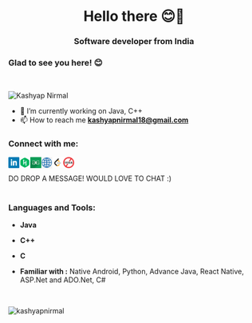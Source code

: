 <!--
************************************************************************
    Hi there 😊
	THANKS FOR LOOKING AT THE SOURCE CODE 
    DO DROP A MESSAGE! WOULD LOVE TO CHAT :)
************************************************************************
**Kashyap-Nirmal/Kashyap-Nirmal** is a ✨ _special_ ✨ repository because its `README.md` (this file) appears on your GitHub profile.
Here are some ideas to get you started:

- 🔭 I’m currently working on ...
- 🌱 I’m currently learning ...
- 👯 I’m looking to collaborate on ...
- 🤔 I’m looking for help with ...
- 💬 Ask me about ...
- 📫 How to reach me: ...
- 😄 Pronouns: ...
- ⚡ Fun fact: ...
-->

<h1 align="center">Hello there 😊👋</h1>
<h3 align="center">Software developer from India</h3>

### Glad to see you here! 😊

<br>

<p align="left"> <img src="https://komarev.com/ghpvc/?username=kashyap-nirmal&label=Profile%20views&color=0e75b6&style=flat" alt="Kashyap Nirmal" /> </p>

- 🔭 I’m currently working on Java, C++ 
- 📫 How to reach me **kashyapnirmal18@gmail.com**

<h3 align="left">Connect with me:</h3>
<p align="left">
<a href="https://www.linkedin.com/in/kashyap-nirmal/">
  <img align="left" alt="Linkdein" width="22px" src="https://github.com/Kashyap-Nirmal/kashyap-nirmal/blob/main/svg%20icons/linkedin.png" />
</a>
<a href="https://www.hackerrank.com/kashyapnirmal09">
  <img align="left" alt="Hackerrank" width="22px" src="https://github.com/Kashyap-Nirmal/kashyap-nirmal/blob/main/svg%20icons/hackerrank.png" />
</a>
<a href="https://auth.geeksforgeeks.org/user/kashyapnirmal09/profile">
  <img align="left" alt="GeeksForGeeks" width="22px" src="https://github.com/Kashyap-Nirmal/kashyap-nirmal/blob/main/svg%20icons/geeksforgeeks.png" />  
</a>
<a href="https://kashyap-nirmal.github.io/">
  <img align="left" alt="Website" width="22px" src="https://github.com/Kashyap-Nirmal/kashyap-nirmal/blob/main/svg%20icons/website.png" />  
</a>
<a href="https://leetcode.com/kashyap_nirmal/">
  <img align="left" alt="Leet Code" width="22px" src="https://github.com/Kashyap-Nirmal/kashyap-nirmal/blob/main/svg%20icons/leetcode.png" />  
</a>
<a href="https://www.stopstalk.com/user/profile/kashyapnirmal">
  <img align="left" alt="Stop Stalk" width="22px" src="https://github.com/Kashyap-Nirmal/kashyap-nirmal/blob/main/svg%20icons/stopstalk.png" />
</a>
	
</p>
<br><br>
  DO DROP A MESSAGE! WOULD LOVE TO CHAT :)
<br><br>

<h3 align="left">Languages and Tools:</h3>
<p align="left"> 

- **Java**
- **C++**
- **C**

- **Familiar with :** Native Android, Python, Advance Java, React Native, ASP.Net and ADO.Net, C#

<br>

<p><img src="https://github-readme-stats.vercel.app/api/top-langs?username=kashyap-nirmal&show_icons=true&locale=en&langs_count=3" alt="kashyapnirmal" /></p><br>

<!--<p>&nbsp;<img align="center" src="https://github-readme-stats.vercel.app/api?username=kashyap-nirmal&show_icons=true&locale=en&hide=prs,issues,contribs&count_private=true" alt="kashyapnirmal" /></p><br>-->

<!--<p><img align="center" src="https://github-readme-streak-stats.herokuapp.com/?user=kashyap-nirmal&border_color=#000000&border_radius=5" alt="kashyapnirmal" /></p>-->
